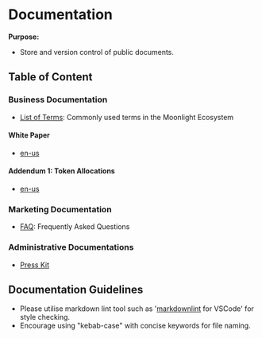 # Documentation

**Purpose:**

* Store and version control of public documents.

## Table of Content

### Business Documentation
* [List of Terms](./business/moonlightTerms.md): Commonly used terms in the Moonlight Ecosystem

#### White Paper
* [en-us](https://assets.moonlight.io/docs/wp/moonlight_en-us.pdf)

#### Addendum 1: Token Allocations
* [en-us](https://assets.moonlight.io/docs/ad/moonlight_ad1_en-us.pdf)

### Marketing Documentation
* [FAQ](./marketing/FAQ.md): Frequently Asked Questions

### Administrative Documentations
* [Press Kit](admin/press-kit.md)

## Documentation Guidelines

* Please utilise markdown lint tool such as '[markdownlint](https://github.com/DavidAnson/vscode-markdownlint) for VSCode' for style checking.
* Encourage using "kebab-case" with concise keywords for file naming.
